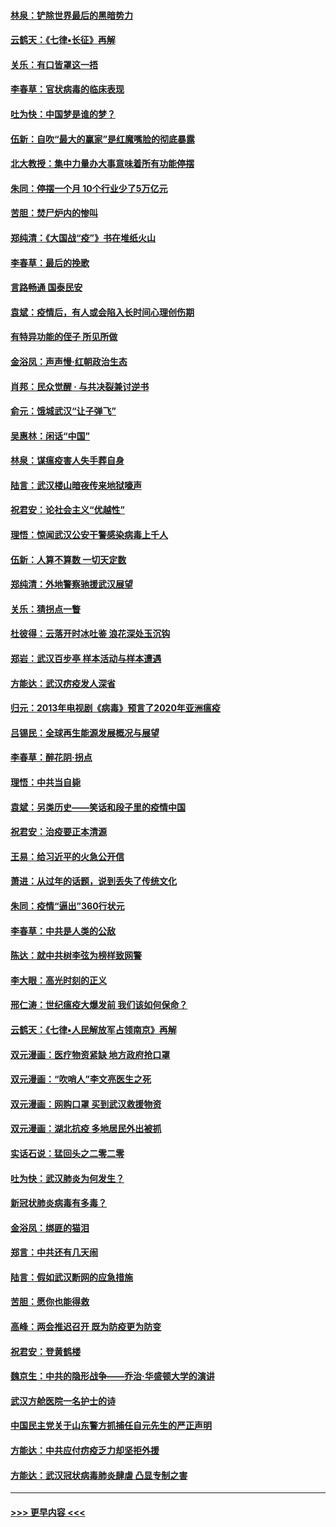 #### [林泉：铲除世界最后的黑暗势力](../pages/nsc993/n11909320.md?t=03030431) 
#### [云鹤天：《七律▪长征》再解](../pages/nsc993/n11909327.md?t=03030431) 
#### [关乐：有口皆罩这一捂](../pages/nsc993/n11908393.md?t=03030431) 
#### [李春草：官状病毒的临床表现](../pages/nsc993/n11908339.md?t=03030431) 
#### [吐为快：中国梦是谁的梦？](../pages/nsc993/n11906564.md?t=03030431) 
#### [伍新：自吹“最大的赢家”是红魔嘴脸的彻底暴露](../pages/nsc993/n11906407.md?t=03030431) 
#### [北大教授：集中力量办大事意味着所有功能停摆](../pages/nsc993/n11904800.md?t=03030431) 
#### [朱同：停摆一个月 10个行业少了5万亿元](../pages/nsc993/n11904498.md?t=03030431) 
#### [苦胆：焚尸炉内的惨叫](../pages/nsc993/n11904479.md?t=03030431) 
#### [郑纯清：《大国战“疫”》书在堆纸火山](../pages/nsc993/n11904450.md?t=03030431) 
#### [李春草：最后的挽歌](../pages/nsc993/n11904441.md?t=03030431) 
#### [言路畅通 国泰民安](../pages/nsc993/n11904222.md?t=03030431) 
#### [袁斌：疫情后，有人或会陷入长时间心理创伤期](../pages/nsc993/n11901514.md?t=03030431) 
#### [有特异功能的侄子 所见所做](../pages/nsc993/n11901154.md?t=03030431) 
#### [金浴凤：声声慢‧红朝政治生态](../pages/nsc993/n11899553.md?t=03030431) 
#### [肖邦：民众觉醒 · 与共决裂兼讨逆书](../pages/nsc993/n11898435.md?t=03030431) 
#### [俞元：饿城武汉“让子弹飞”](../pages/nsc993/n11898344.md?t=03030431) 
#### [吴惠林：闲话“中国”](../pages/nsc993/n11898182.md?t=03030431) 
#### [林泉：谋瘟疫害人失手葬自身](../pages/nsc993/n11897892.md?t=03030431) 
#### [陆言：武汉楼山暗夜传来地狱嚎声](../pages/nsc993/n11897033.md?t=03030431) 
#### [祝君安：论社会主义“优越性”](../pages/nsc993/n11897005.md?t=03030431) 
#### [理悟：惊闻武汉公安干警感染病毒上千人](../pages/nsc993/n11896947.md?t=03030431) 
#### [伍新：人算不算数 一切天定数](../pages/nsc993/n11893372.md?t=03030431) 
#### [郑纯清：外地警察驰援武汉展望](../pages/nsc993/n11893115.md?t=03030431) 
#### [关乐：猜拐点一瞥](../pages/nsc993/n11893020.md?t=03030431) 
#### [杜彼得：云落开时冰吐鉴 浪花深处玉沉钩](../pages/nsc993/n11892107.md?t=03030431) 
#### [郑岩：武汉百步亭 样本活动与样本遭遇](../pages/nsc993/n11892310.md?t=03030431) 
#### [方能达：武汉疠疫发人深省](../pages/nsc993/n11891376.md?t=03030431) 
#### [归元：2013年电视剧《病毒》预言了2020年亚洲瘟疫](../pages/nsc993/n11891126.md?t=03030431) 
#### [吕锡民：全球再生能源发展概况与展望](../pages/nsc993/n11890613.md?t=03030431) 
#### [李春草：醉花阴·拐点](../pages/nsc993/n11890567.md?t=03030431) 
#### [理悟：中共当自毙](../pages/nsc993/n11890559.md?t=03030431) 
#### [袁斌：另类历史——笑话和段子里的疫情中国](../pages/nsc993/n11889243.md?t=03030431) 
#### [祝君安：治疫要正本清源](../pages/nsc993/n11889085.md?t=03030431) 
#### [王易：给习近平的火急公开信](../pages/nsc993/n11888225.md?t=03030431) 
#### [萧进：从过年的话题，说到丢失了传统文化](../pages/nsc993/n11887732.md?t=03030431) 
#### [朱同：疫情“逼出”360行状元](../pages/nsc993/n11887678.md?t=03030431) 
#### [李春草：中共是人类的公敌](../pages/nsc993/n11887656.md?t=03030431) 
#### [陈达：就中共树李弦为榜样致网警](../pages/nsc993/n11887625.md?t=03030431) 
#### [李大眼：高光时刻的正义](../pages/nsc993/n11887585.md?t=03030431) 
#### [邢仁涛：世纪瘟疫大爆发前 我们该如何保命？](../pages/nsc993/n11887535.md?t=03030431) 
#### [云鹤天：《七律▪人民解放军占领南京》再解](../pages/nsc993/n11887524.md?t=03030431) 
#### [双元漫画：医疗物资紧缺 地方政府抢口罩](../pages/nsc993/n11884744.md?t=03030431) 
#### [双元漫画：“吹哨人”李文亮医生之死](../pages/nsc993/n11884705.md?t=03030431) 
#### [双元漫画：网购口罩 买到武汉救援物资](../pages/nsc993/n11884670.md?t=03030431) 
#### [双元漫画：湖北抗疫 多地居民外出被抓](../pages/nsc993/n11884643.md?t=03030431) 
#### [实话石说：猛回头之二零二零](../pages/nsc993/n11883968.md?t=03030431) 
#### [吐为快：武汉肺炎为何发生？](../pages/nsc993/n11882180.md?t=03030431) 
#### [新冠状肺炎病毒有多毒？](../pages/nsc993/n11881790.md?t=03030431) 
#### [金浴凤：绑匪的猫泪](../pages/nsc993/n11880664.md?t=03030431) 
#### [郑言：中共还有几天闹](../pages/nsc993/n11880645.md?t=03030431) 
#### [陆言：假如武汉断网的应急措施](../pages/nsc993/n11880619.md?t=03030431) 
#### [苦胆：愿你也能得救](../pages/nsc993/n11880601.md?t=03030431) 
#### [高峰：两会推迟召开  既为防疫更为防变](../pages/nsc993/n11879977.md?t=03030431) 
#### [祝君安：登黄鹤楼](../pages/nsc993/n11880583.md?t=03030431) 
#### [魏京生：中共的隐形战争——乔治‧华盛顿大学的演讲](../pages/nsc993/n11879765.md?t=03030431) 
#### [武汉方舱医院一名护士的诗](../pages/nsc993/n11878480.md?t=03030431) 
#### [中国民主党关于山东警方抓捕任自元先生的严正声明](../pages/nsc993/n11877506.md?t=03030431) 
#### [方能达：中共应付疠疫乏力却坚拒外援](../pages/nsc993/n11877497.md?t=03030431) 
#### [方能达：武汉冠状病毒肺炎肆虐 凸显专制之害](../pages/nsc993/n11877475.md?t=03030431) 

----
#### [ >>> 更早内容 <<< ](../indexes/nsc993-earlier.md)
